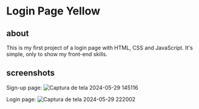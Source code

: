 # Login Page Yellow
## about
This is my first project of a login page with HTML, CSS and JavaScript. It's simple, only to show my front-end skills. 

## screenshots
Sign-up page:
![Captura de tela 2024-05-29 145116](https://github.com/giovanalimads/login-page-yellow/assets/163851705/8213f0c8-8ab7-423b-8a1f-c94c4e7b7343)

Login page:
![Captura de tela 2024-05-29 222002](https://github.com/giovanalimads/login-page-yellow/assets/163851705/ce4d8045-3f2f-484c-9b5c-23f7dcc5848b)

